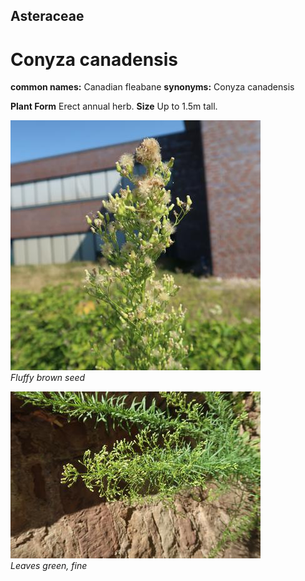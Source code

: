 ## Asteraceae
# Conyza canadensis
**common names:** Canadian fleabane
**synonyms:** Conyza canadensis

**Plant Form** Erect annual herb. **Size** Up to 1.5m tall.


![Fluffy brown seed](103753_IMG_9715.jpg)  
 *Fluffy brown seed* 

![Leaves green, fine](103714_IMG_8556.jpg)  
 *Leaves green, fine* 

